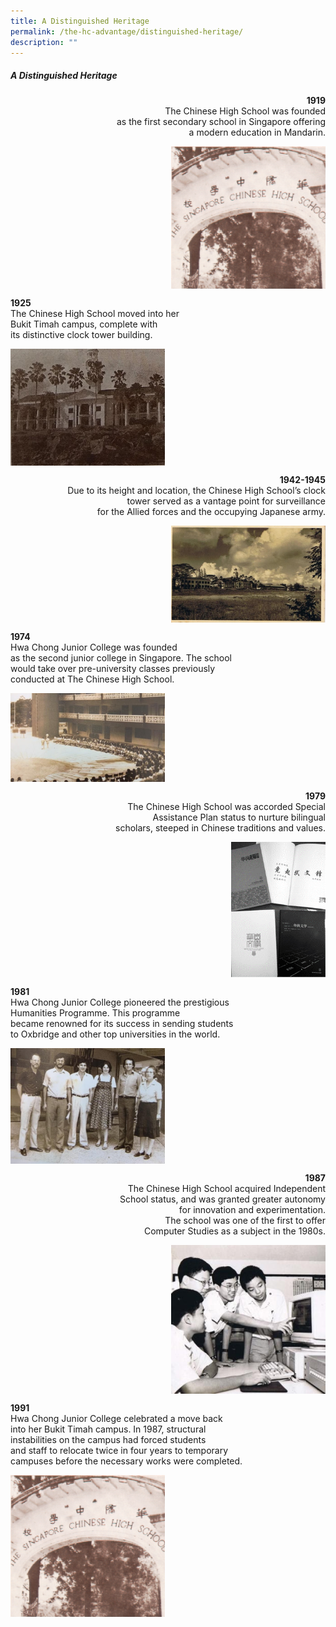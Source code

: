 ```yaml
---
title: A Distinguished Heritage
permalink: /the-hc-advantage/distinguished-heritage/
description: ""
---
```

##### A Distinguished Heritage

<p align="right"><b>1919</b><br>The Chinese High School was founded<br> as the first secondary school in Singapore offering<br> a modern education in Mandarin.</p>

<img align="right" style="width:49%" src="/images/1919image.png">
<br clear="right">

<p align="left"><b>1925</b><br>The Chinese High School moved into her<br> Bukit Timah campus, complete with <br>its distinctive clock tower building.</p>

<img align="left" style="width:49%" src="/images/1925image.png">
<br clear="left">

<p align="right"><b>1942-1945</b><br>Due to its height and location, the Chinese High School’s clock<br> tower served as a vantage point for surveillance<br> for the Allied forces and the occupying Japanese army.</p>

<img align="right" style="width:49%" src="/images/1945image.png">
<br clear="right">

<p align="left"><b>1974</b><br>Hwa Chong Junior College was founded<br> as the second junior college in Singapore. The school <br>would take over pre-university classes previously<br> conducted at The Chinese High School.</p>

<img align="left" style="width:49%" src="/images/1974image.png">
<br clear="left">

<p align="right"><b>1979</b><br>The Chinese High School was accorded Special <br>Assistance Plan status to nurture bilingual<br>scholars, steeped in Chinese traditions and values.</p>

<img align="right" style="width:30%" src="/images/1979image.png">
<br clear="right">

<p align="left"><b>1981</b><br>Hwa Chong Junior College pioneered the prestigious<br> Humanities Programme. This programme <br>became renowned for its success in sending students<br> to Oxbridge and other top universities in the world.</p>

<img align="left" style="width:49%" src="/images/1981image.png">
<br clear="left">

<p align="right"><b>1987</b><br>The Chinese High School acquired Independent <br>School status, and was granted greater autonomy<br> for innovation and experimentation. <br>The school was one of the first to offer <br>Computer Studies as a subject in the 1980s.</p>

<img align="right" style="width:49%" src="/images/1987image.png">
<br clear="right">

<p align="left"><b>1991</b><br>Hwa Chong Junior College celebrated a move back<br> into her Bukit Timah campus. In 1987, structural<br> instabilities on the campus had forced students <br>and staff to relocate twice in four years to temporary<br> campuses before the necessary works were completed.</p>

<img align="left" style="width:49%" src="/images/1991image.png">
<br clear="left">